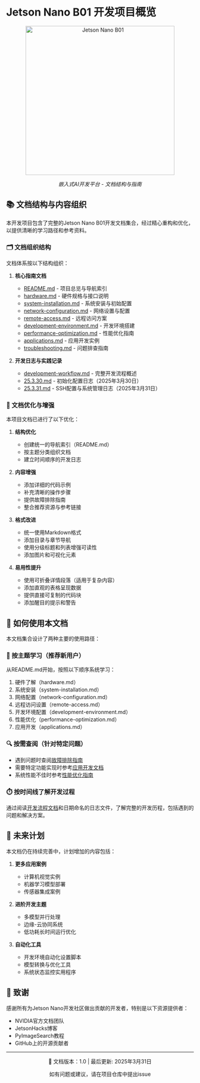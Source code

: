 # Jetson Nano B01 开发项目概览

<div align="center">
    <img src="https://developer.nvidia.com/sites/default/files/akamai/embedded/images/jetsonNano/JetsonNano-DevKit_Front-Top_Right_trimmed.jpg" alt="Jetson Nano B01" width="400"/>
    <p><em>嵌入式AI开发平台 - 文档结构与指南</em></p>
</div>

## 📚 文档结构与内容组织

本开发项目包含了完整的Jetson Nano B01开发文档集合，经过精心重构和优化，以提供清晰的学习路径和参考资料。

### 🗂️ 文档组织结构

文档体系按以下结构组织：

1. **核心指南文档**
   - [README.md](README.md) - 项目总览与导航索引
   - [hardware.md](hardware.md) - 硬件规格与接口说明
   - [system-installation.md](system-installation.md) - 系统安装与初始配置
   - [network-configuration.md](network-configuration.md) - 网络设置与配置
   - [remote-access.md](remote-access.md) - 远程访问方案
   - [development-environment.md](development-environment.md) - 开发环境搭建
   - [performance-optimization.md](performance-optimization.md) - 性能优化指南
   - [applications.md](applications.md) - 应用开发实例
   - [troubleshooting.md](troubleshooting.md) - 问题排查指南

2. **开发日志与实践记录**
   - [development-workflow.md](development-workflow.md) - 完整开发流程概述
   - [25.3.30.md](25.3.30.md) - 初始化配置日志（2025年3月30日）
   - [25.3.31.md](25.3.31.md) - SSH配置与系统管理日志（2025年3月31日）

### 🔄 文档优化与增强

本项目文档已进行了以下优化：

1. **结构优化**
   - 创建统一的导航索引（README.md）
   - 按主题分类组织文档
   - 建立时间顺序的开发日志

2. **内容增强**
   - 添加详细的代码示例
   - 补充清晰的操作步骤
   - 提供故障排除指南
   - 整合推荐资源与参考链接

3. **格式改进**
   - 统一使用Markdown格式
   - 添加目录与章节导航
   - 使用分级标题和列表增强可读性
   - 添加图片和可视化元素

4. **易用性提升**
   - 使用可折叠详情段落（适用于复杂内容）
   - 添加直观的表格呈现数据
   - 提供直接可复制的代码块
   - 添加醒目的提示和警告

## 🧭 如何使用本文档

本文档集合设计了两种主要的使用路径：

### 📖 按主题学习（推荐新用户）

从README.md开始，按照以下顺序系统学习：
1. 硬件了解（hardware.md）
2. 系统安装（system-installation.md）
3. 网络配置（network-configuration.md）
4. 远程访问设置（remote-access.md）
5. 开发环境配置（development-environment.md）
6. 性能优化（performance-optimization.md）
7. 应用开发（applications.md）

### 🔍 按需查阅（针对特定问题）

- 遇到问题时查阅[故障排除指南](troubleshooting.md)
- 需要特定功能实现时参考[应用开发文档](applications.md)
- 系统性能不佳时参考[性能优化指南](performance-optimization.md)

### ⏱️ 按时间线了解开发过程

通过阅读[开发流程文档](development-workflow.md)和日期命名的日志文件，了解完整的开发历程，包括遇到的问题和解决方案。

## 🔮 未来计划

本文档仍在持续完善中，计划增加的内容包括：

1. **更多应用案例**
   - 计算机视觉实例
   - 机器学习模型部署
   - 传感器集成案例

2. **进阶开发主题**
   - 多模型并行处理
   - 边缘-云协同系统
   - 低功耗长时间运行优化

3. **自动化工具**
   - 开发环境自动化设置脚本
   - 模型转换与优化工具
   - 系统状态监控实用程序

## 🙏 致谢

感谢所有为Jetson Nano开发社区做出贡献的开发者，特别是以下资源提供者：

- NVIDIA官方文档团队
- JetsonHacks博客
- PyImageSearch教程
- GitHub上的开源贡献者

---

<div align="center">
    <p>📝 文档版本：1.0 | 最后更新: 2025年3月31日</p>
    <p>如有问题或建议，请在项目仓库中提出issue</p>
</div> 